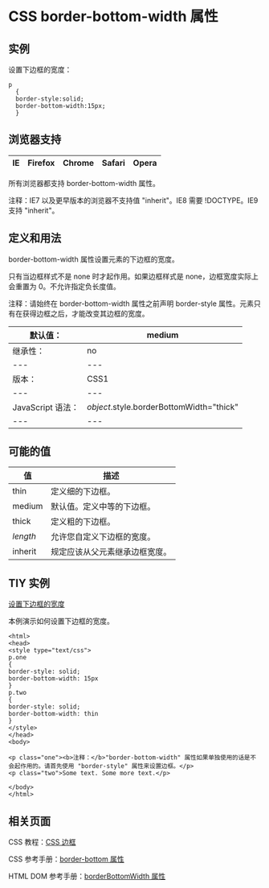 # CSS border-bottom-width 属性



## 实例

设置下边框的宽度：

```
p
  {
  border-style:solid;
  border-bottom-width:15px;
  }

```

## 浏览器支持

| IE | Firefox | Chrome | Safari | Opera |
| --- | --- | --- | --- | --- |

所有浏览器都支持 border-bottom-width 属性。

注释：IE7 以及更早版本的浏览器不支持值 "inherit"。IE8 需要 !DOCTYPE。IE9 支持 "inherit"。

## 定义和用法

border-bottom-width 属性设置元素的下边框的宽度。

只有当边框样式不是 none 时才起作用。如果边框样式是 none，边框宽度实际上会重置为 0。不允许指定负长度值。

注释：请始终在 border-bottom-width 属性之前声明 border-style 属性。元素只有在获得边框之后，才能改变其边框的宽度。

| 默认值： | medium |
| --- | --- |
| 继承性： | no |
| --- | --- |
| 版本： | CSS1 |
| --- | --- |
| JavaScript 语法： | _object_.style.borderBottomWidth="thick" |
| --- | --- |

## 可能的值

| 值 | 描述 |
| --- | --- |
| thin | 定义细的下边框。 |
| medium | 默认值。定义中等的下边框。 |
| thick | 定义粗的下边框。 |
| _length_ | 允许您自定义下边框的宽度。 |
| inherit | 规定应该从父元素继承边框宽度。 |

## TIY 实例

[设置下边框的宽度](/tiy/t.asp?f=csse_border-bottom-width)

本例演示如何设置下边框的宽度。

```
<html>
<head>
<style type="text/css">
p.one 
{
border-style: solid;
border-bottom-width: 15px
}
p.two 
{
border-style: solid;
border-bottom-width: thin
}
</style>
</head>
<body>

<p class="one"><b>注释：</b>"border-bottom-width" 属性如果单独使用的话是不会起作用的。请首先使用 "border-style" 属性来设置边框。</p>
<p class="two">Some text. Some more text.</p>

</body>
</html>

```

## 相关页面

CSS 教程：[CSS 边框](/css/css_border.asp "CSS 边框")

CSS 参考手册：[border-bottom 属性](/cssref/pr_border-bottom.asp "CSS border-bottom 属性")

HTML DOM 参考手册：[borderBottomWidth 属性](/jsref/prop_style_borderbottomwidth.asp "HTML DOM borderBottomWidth 属性")




